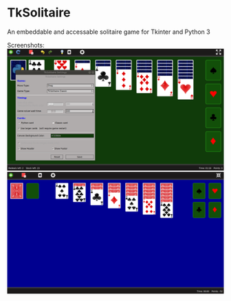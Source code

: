 # TkSolitaire
An embeddable and accessable solitaire game for Tkinter and Python 3

Screenshots:
![Alt text](/resources/Screenshots/TkSolitaire-Ubuntu18-Screenshot.png?raw=true "Optional Title")
![Alt text](/resources/Screenshots/TkSolitaire-Ubuntu18-Screenshot(2).png?raw=true "Optional Title")
